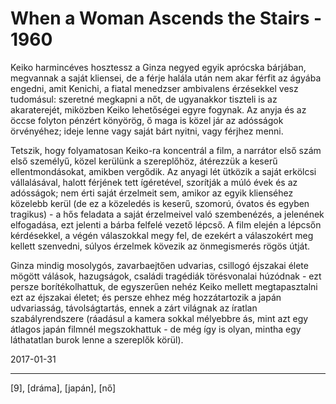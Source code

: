 # When a Woman Ascends the Stairs - 1960

Keiko harmincéves hosztessz a Ginza negyed egyik aprócska bárjában, megvannak a saját kliensei, de a férje halála után nem akar férfit az ágyába engedni, amit Kenichi, a fiatal menedzser ambivalens érzésekkel vesz tudomásul: szeretné megkapni a nőt, de ugyanakkor tiszteli is az akaraterejét, miközben Keiko lehetőségei egyre fogynak. Az anyja és az öccse folyton pénzért könyörög, ő maga is közel jár az adósságok örvényéhez; ideje lenne vagy saját bárt nyitni, vagy férjhez menni.

Tetszik, hogy folyamatosan Keiko-ra koncentrál a film, a narrátor első szám első személyű, közel kerülünk a szereplőhöz, átérezzük a keserű ellentmondásokat, amikben vergődik. Az anyagi lét ütközik a saját erkölcsi vállalásával, halott férjének tett ígéretével, szorítják a múló évek és az adósságok; nem érti saját érzelmeit sem, amikor az egyik klienséhez közelebb kerül (de ez a közeledés is keserű, szomorú, óvatos és egyben tragikus) - a hős feladata a saját érzelmeivel való szembenézés, a jelenének elfogadása, ezt jelenti a bárba felfelé vezető lépcső. A film elején a lépcsőn kérdésekkel, a végén válaszokkal megy fel, de ezekért a válaszokért meg kellett szenvedni, súlyos érzelmek kövezik az önmegismerés rögös útját.

Ginza mindig mosolygós, zavarbaejtően udvarias, csillogó éjszakai élete mögött válások, hazugságok, családi tragédiák törésvonalai húzódnak - ezt persze borítékolhattuk, de egyszerűen nehéz Keiko mellett megtapasztalni ezt az éjszakai életet; és persze ehhez még hozzátartozik a japán udvariasság, távolságtartás, ennek a zárt világnak az íratlan szabályrendszere (ráadásul a kamera sokkal mélyebbre ás, mint azt egy átlagos japán filmnél megszokhattuk - de még így is olyan, mintha egy láthatatlan burok lenne a szereplők körül).

2017-01-31

----

[9], [dráma], [japán], [nő]
